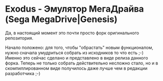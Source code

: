 # Exodus - Эмулятор МегаДрайва (Sega MegaDrive|Genesis)

Да, в настоящий момент это почти просто форк оригинального репозитория.

Начало положено: для того, чтобы "обрастать" новым функционалом, нужно сначала умудриться собрать из исходников то что есть ;-)
Именно это сейчас сделано и представлено в виде релиза данного форка.
Теперь не только собрать действительно несложно стало, но и в скомпиллированном виде получилось даже лучше чем в редакции разработчика ;-)
